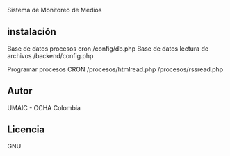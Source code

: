Sistema de Monitoreo de Medios

## instalación 

Base de datos procesos cron
/config/db.php
Base de datos lectura de archivos
/backend/config.php

Programar procesos CRON
/procesos/htmlread.php
/procesos/rssread.php

## Autor

UMAIC - OCHA Colombia

## Licencia

GNU
